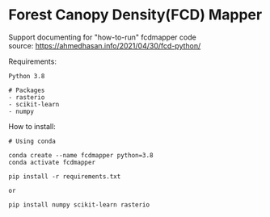 # Forest Canopy Density(FCD) Mapper

Support documenting for "how-to-run" fcdmapper code  
source: https://ahmedhasan.info/2021/04/30/fcd-python/

Requirements:

    Python 3.8
    
    # Packages
    - rasterio
    - scikit-learn
    - numpy


How to install:

    # Using conda

    conda create --name fcdmapper python=3.8
    conda activate fcdmapper

    pip install -r requirements.txt

    or 

    pip install numpy scikit-learn rasterio
